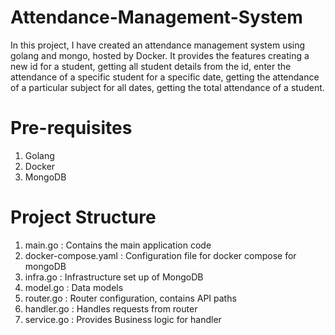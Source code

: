 # Attendance-Management-System

In this project, I have created an attendance management system using golang and mongo, hosted by Docker. It provides the features creating a new id for a student, getting all student details from the id, enter the attendance of a specific student for a specific date, getting the attendance of a particular subject for all dates, getting the total attendance of a student. 

# Pre-requisites
1. Golang
2. Docker
3. MongoDB

# Project Structure
1. main.go :  Contains the main application code
2. docker-compose.yaml : Configuration file for docker compose for mongoDB
3. infra.go : Infrastructure set up of MongoDB
4. model.go : Data models
5. router.go : Router configuration, contains API paths
6. handler.go : Handles requests from router
7. service.go : Provides Business logic for handler


